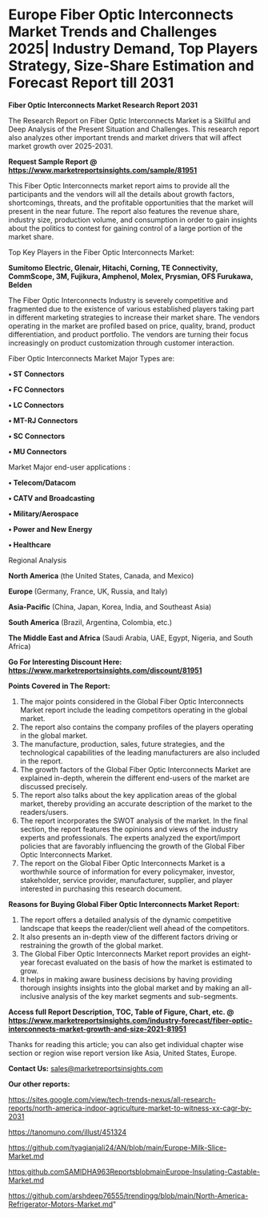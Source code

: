 # Europe Fiber Optic Interconnects Market Trends and Challenges 2025| Industry Demand, Top Players Strategy, Size-Share Estimation and Forecast Report till 2031

<strong>Fiber Optic Interconnects Market Research Report 2031</strong>

The Research Report on Fiber Optic Interconnects Market is a Skillful and Deep Analysis of the Present Situation and Challenges. This research report also analyzes other important trends and market drivers that will affect market growth over 2025-2031.

<strong>Request Sample Report @ <a href=https://www.marketreportsinsights.com/sample/81951>https://www.marketreportsinsights.com/sample/81951</a></strong>

This Fiber Optic Interconnects market report aims to provide all the participants and the vendors will all the details about growth factors, shortcomings, threats, and the profitable opportunities that the market will present in the near future. The report also features the revenue share, industry size, production volume, and consumption in order to gain insights about the politics to contest for gaining control of a large portion of the market share.

Top Key Players in the Fiber Optic Interconnects Market:

<strong>Sumitomo Electric, Glenair, Hitachi, Corning, TE Connectivity, CommScope, 3M, Fujikura, Amphenol, Molex, Prysmian, OFS Furukawa, Belden</strong>

The Fiber Optic Interconnects Industry is severely competitive and fragmented due to the existence of various established players taking part in different marketing strategies to increase their market share. The vendors operating in the market are profiled based on price, quality, brand, product differentiation, and product portfolio. The vendors are turning their focus increasingly on product customization through customer interaction.

Fiber Optic Interconnects Market Major Types are:

<strong>• ST Connectors

• FC Connectors

• LC Connectors

• MT-RJ Connectors

• SC Connectors

• MU Connectors</strong>

Market Major end-user applications :

<strong>• Telecom/Datacom

• CATV and Broadcasting

• Military/Aerospace

• Power and New Energy

• Healthcare</strong>

Regional Analysis

</u><strong><b>North America</b></strong> (the United States, Canada, and Mexico)

<strong><b>Europe </b></strong>(Germany, France, UK, Russia, and Italy)

<strong><b>Asia-Pacific</b></strong> (China, Japan, Korea, India, and Southeast Asia)

<strong><b>South America</b></strong> (Brazil, Argentina, Colombia, etc.)

<strong><b>The Middle East and Africa</b></strong> (Saudi Arabia, UAE, Egypt, Nigeria, and South Africa)

<strong>Go For Interesting Discount Here: <a href=https://www.marketreportsinsights.com/discount/81951>https://www.marketreportsinsights.com/discount/81951</a></strong>

<strong>Points Covered in The Report:</strong>
<ol>
  <li>The major points considered in the Global Fiber Optic Interconnects Market report include the leading competitors operating in the global market.</li>
  <li>The report also contains the company profiles of the players operating in the global market.</li>
  <li>The manufacture, production, sales, future strategies, and the technological capabilities of the leading manufacturers are also included in the report.</li>
  <li>The growth factors of the Global Fiber Optic Interconnects Market are explained in-depth, wherein the different end-users of the market are discussed precisely.</li>
  <li>The report also talks about the key application areas of the global market, thereby providing an accurate description of the market to the readers/users.</li>
  <li>The report incorporates the SWOT analysis of the market. In the final section, the report features the opinions and views of the industry experts and professionals. The experts analyzed the export/import policies that are favorably influencing the growth of the Global Fiber Optic Interconnects Market.</li>
  <li>The report on the Global Fiber Optic Interconnects Market is a worthwhile source of information for every policymaker, investor, stakeholder, service provider, manufacturer, supplier, and player interested in purchasing this research document.</li>
</ol>
<strong>Reasons for Buying Global Fiber Optic Interconnects Market Report:</strong>

<ol>
  <li>The report offers a detailed analysis of the dynamic competitive landscape that keeps the reader/client well ahead of the competitors.</li>
  <li>It also presents an in-depth view of the different factors driving or restraining the growth of the global market.</li>
  <li>The Global Fiber Optic Interconnects Market report provides an eight-year forecast evaluated on the basis of how the market is estimated to grow.</li>
  <li>It helps in making aware business decisions by having providing thorough insights insights into the global market and by making an all-inclusive analysis of the key market segments and sub-segments.</li>
</ol>
<strong>Access full Report Description, TOC, Table of Figure, Chart, etc. @ <a href=https://www.marketreportsinsights.com/industry-forecast/fiber-optic-interconnects-market-growth-and-size-2021-81951>https://www.marketreportsinsights.com/industry-forecast/fiber-optic-interconnects-market-growth-and-size-2021-81951</a></strong>


Thanks for reading this article; you can also get individual chapter wise section or region wise report version like Asia, United States, Europe.

<strong>Contact Us:</strong>
sales@marketreportsinsights.com

<strong>Our other reports:</strong>

<a href=https://sites.google.com/view/tech-trends-nexus/all-research-reports/north-america-indoor-agriculture-market-to-witness-xx-cagr-by-2031>https://sites.google.com/view/tech-trends-nexus/all-research-reports/north-america-indoor-agriculture-market-to-witness-xx-cagr-by-2031</a>

<a href=https://tanomuno.com/illust/451324>https://tanomuno.com/illust/451324</a>

<a href=https://github.com/tyagianjali24/AN/blob/main/Europe-Milk-Slice-Market.md>https://github.com/tyagianjali24/AN/blob/main/Europe-Milk-Slice-Market.md</a>

<a href=https:github.comSAMIDHA963ReportsblobmainEurope-Insulating-Castable-Market.md>https:github.comSAMIDHA963ReportsblobmainEurope-Insulating-Castable-Market.md</a>

<a href=https://github.com/arshdeep76555/trendingg/blob/main/North-America-Refrigerator-Motors-Market.md>https://github.com/arshdeep76555/trendingg/blob/main/North-America-Refrigerator-Motors-Market.md</a>"
